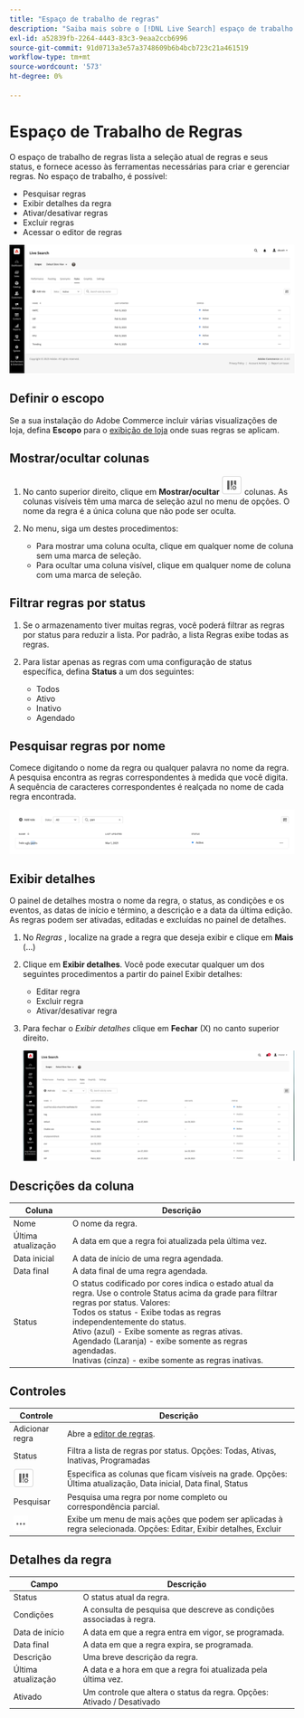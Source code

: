 ```yaml
---
title: "Espaço de trabalho de regras"
description: "Saiba mais sobre o [!DNL Live Search] espaço de trabalho de regras."
exl-id: a52839fb-2264-4443-83c3-9eaa2ccb6996
source-git-commit: 91d0713a3e57a3748609b6b4bcb723c21a461519
workflow-type: tm+mt
source-wordcount: '573'
ht-degree: 0%

---
```


# Espaço de Trabalho de Regras

O espaço de trabalho de regras lista a seleção atual de regras e seus status, e fornece acesso às ferramentas necessárias para criar e gerenciar regras. No espaço de trabalho, é possível:

* Pesquisar regras
* Exibir detalhes da regra
* Ativar/desativar regras
* Excluir regras
* Acessar o editor de regras

![Espaço de trabalho Regras](assets/rules-workspace.png)

## Definir o escopo

Se a sua instalação do Adobe Commerce incluir várias visualizações de loja, defina **Escopo** para o [exibição de loja](https://experienceleague.adobe.com/docs/commerce-admin/start/setup/websites-stores-views.html#scope-settings) onde suas regras se aplicam.

## Mostrar/ocultar colunas

1. No canto superior direito, clique em **Mostrar/ocultar** ![Seletor de coluna](assets/btn-show-hide-columns.png) colunas.
As colunas visíveis têm uma marca de seleção azul no menu de opções. O nome da regra é a única coluna que não pode ser oculta.

1. No menu, siga um destes procedimentos:

   * Para mostrar uma coluna oculta, clique em qualquer nome de coluna sem uma marca de seleção.
   * Para ocultar uma coluna visível, clique em qualquer nome de coluna com uma marca de seleção.

## Filtrar regras por status

1. Se o armazenamento tiver muitas regras, você poderá filtrar as regras por status para reduzir a lista. Por padrão, a lista Regras exibe todas as regras.

1. Para listar apenas as regras com uma configuração de status específica, defina **Status** a um dos seguintes:

   * Todos
   * Ativo
   * Inativo
   * Agendado

## Pesquisar regras por nome

Comece digitando o nome da regra ou qualquer palavra no nome da regra.
A pesquisa encontra as regras correspondentes à medida que você digita. A sequência de caracteres correspondentes é realçada no nome de cada regra encontrada.

![Regras - pesquisar por nome](assets/rules-workspace-search-name.png)

## Exibir detalhes

O painel de detalhes mostra o nome da regra, o status, as condições e os eventos, as datas de início e término, a descrição e a data da última edição. As regras podem ser ativadas, editadas e excluídas no painel de detalhes.

1. No *Regras* , localize na grade a regra que deseja exibir e clique em **Mais** (...)
1. Clique em **Exibir detalhes**.
Você pode executar qualquer um dos seguintes procedimentos a partir do painel Exibir detalhes:

   * Editar regra
   * Excluir regra
   * Ativar/desativar regra

1. Para fechar o *Exibir detalhes* clique em **Fechar** (X) no canto superior direito.

   ![Regra - Detalhes](assets/rules-workspace-details.png)

## Descrições da coluna

| Coluna | Descrição |
|--- |--- |
| Nome | O nome da regra. |
| Última atualização | A data em que a regra foi atualizada pela última vez. |
| Data inicial | A data de início de uma regra agendada. |
| Data final | A data final de uma regra agendada. |
| Status | O status codificado por cores indica o estado atual da regra. Use o controle Status acima da grade para filtrar regras por status. Valores:<br />Todos os status - Exibe todas as regras independentemente do status.<br />Ativo (azul) - Exibe somente as regras ativas.<br />Agendado (Laranja) - exibe somente as regras agendadas.<br />Inativas (cinza) - exibe somente as regras inativas. |

## Controles

| Controle | Descrição |
|--- |--- |
| Adicionar regra | Abre a [editor de regras](rules-add.md). |
| Status | Filtra a lista de regras por status. Opções: Todas, Ativas, Inativas, Programadas |
| ![Seletor de coluna](assets/btn-show-hide-columns.png) | Especifica as colunas que ficam visíveis na grade. Opções: Última atualização, Data inicial, Data final, Status |
| Pesquisar | Pesquisa uma regra por nome completo ou correspondência parcial. |
| ![Mais seletores](assets/btn-more.png) | Exibe um menu de mais ações que podem ser aplicadas à regra selecionada. Opções: Editar, Exibir detalhes, Excluir |

## Detalhes da regra

| Campo | Descrição |
|--- |--- |
| Status | O status atual da regra. |
| Condições | A consulta de pesquisa que descreve as condições associadas à regra. |
| Data de início | A data em que a regra entra em vigor, se programada. |
| Data final | A data em que a regra expira, se programada. |
| Descrição | Uma breve descrição da regra. |
| Última atualização | A data e a hora em que a regra foi atualizada pela última vez. |
| Ativado | Um controle que altera o status da regra. Opções: Ativado / Desativado |
